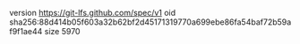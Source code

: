 version https://git-lfs.github.com/spec/v1
oid sha256:88d414b05f603a32b62bf2d45171319770a699ebe86fa54baf72b59af9f1ae44
size 5970

